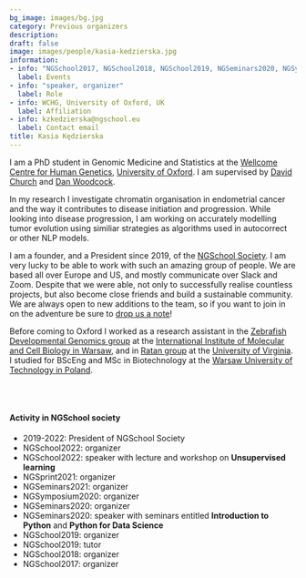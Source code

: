 ```yaml
---
bg_image: images/bg.jpg
category: Previous organizers
description: 
draft: false
image: images/people/kasia-kedzierska.jpg
information:
- info: "NGSchool2017, NGSchool2018, NGSchool2019, NGSeminars2020, NGSymposium2020, NGSeminars2021, NGSprint2021, NGSchool2022, NGSymposium2022"
  label: Events
- info: "speaker, organizer"
  label: Role
- info: WCHG, University of Oxford, UK
  label: Affiliation
- info: kzkedzierska@ngschool.eu
  label: Contact email
title: Kasia Kędzierska
---
```


I am a PhD student in Genomic Medicine and Statistics at the [Wellcome Centre for Human Genetics](https://www.well.ox.ac.uk/), [University of Oxford](http://www.ox.ac.uk/). I am supervised by [David Church](https://www.well.ox.ac.uk/people/david-church) and [Dan Woodcock](https://www.nds.ox.ac.uk/team/dan-woodcock). 

In my research I investigate chromatin organisation in endometrial cancer and the way it contributes to disease initiation and progression. While looking into disease progression, I am working on accurately modelling tumor evolution using similiar strategies as algorithms used in autocorrect or other NLP models.

I am a founder, and a President since 2019, of the [NGSchool Society](/society). I am very lucky to be able to work with such an amazing group of people. We are based all over Europe and US, and mostly communicate over Slack and Zoom. Despite that we were able, not only to successfully realise countless projects, but also become close friends and build a sustainable community. We are always open to new additions to the team, so if you want to join in on the adventure be sure to [drop us a note](/contact)!

Before coming to Oxford I worked as a research assistant in the [Zebrafish Developmental Genomics group](https://zdglab.iimcb.gov.pl/) at the [International Institute of Molecular and Cell Biology in Warsaw](https://www.iimcb.gov.pl/en/), and in [Ratan group](https://med.virginia.edu/faculty/faculty-listing/ar7jq/) at the [University of Virginia](https://med.virginia.edu/). I studied for BScEng and MSc in Biotechnology at the [Warsaw University of Technology in Poland](http://www.ch.pw.edu.pl/ch_en).

<br>&nbsp;
<br>

#### Activity in NGSchool society
* 2019-2022: President of NGSchool Society
* NGSchool2022: organizer
* NGSchool2022: speaker with lecture and workshop on **Unsupervised learning**
* NGSprint2021: organizer
* NGSeminars2021: organizer
* NGSymposium2020: organizer
* NGSeminars2020: organizer
* NGSeminars2020: speaker with seminars entitled **Introduction to Python** and **Python for Data Science**
* NGSchool2019: organizer
* NGSchool2019: tutor
* NGSchool2018: organizer
* NGSchool2017: organizer

